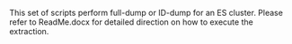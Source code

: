 This set of scripts perform full-dump or ID-dump for an ES cluster. Please refer to ReadMe.docx for detailed direction on how to execute the extraction.
